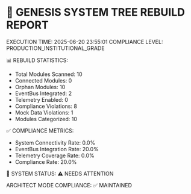 
🔧 GENESIS SYSTEM TREE REBUILD REPORT
====================================

EXECUTION TIME: 2025-06-20 23:55:01
COMPLIANCE LEVEL: PRODUCTION_INSTITUTIONAL_GRADE

📊 REBUILD STATISTICS:
- Total Modules Scanned: 10
- Connected Modules: 0
- Orphan Modules: 10
- EventBus Integrated: 2
- Telemetry Enabled: 0
- Compliance Violations: 8
- Mock Data Violations: 1
- Modules Categorized: 10

✅ COMPLIANCE METRICS:
- System Connectivity Rate: 0.0%
- EventBus Integration Rate: 20.0%
- Telemetry Coverage Rate: 0.0%
- Compliance Rate: 20.0%

🔗 SYSTEM STATUS: ⚠️ NEEDS ATTENTION

ARCHITECT MODE COMPLIANCE: ✅ MAINTAINED
